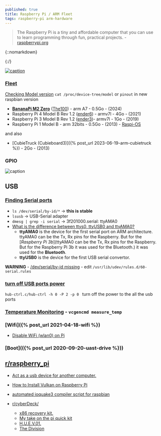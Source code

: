 ```yaml
---
published: true
title: Raspberry Pi / ARM Fleet
tags: raspberry-pi arm-hardware
---
```

> The Raspberry Pi is a tiny and affordable computer that you can use to learn programming through fun, practical projects. - [raspberrypi.org](https://www.raspberrypi.org)

{::nomarkdown}
<link rel="shortcut icon" href="https://www.raspberrypi.org/app/themes/mind-control/images/favicon.png" type="image/png" />
{:/}

[![caption](https://en.wikipedia.org/wiki/File:Raspberry_Pi_-_Model_A.jpg)](https://en.wikipedia.org/wiki/Raspberry_Pi)

### [Fleet](https://howchoo.com/pi/raspberry-pi-models/)
[Checking Model version](https://www.raspberrypi-spy.co.uk/2012/09/checking-your-raspberry-pi-board-version/) `cat /proc/device-tree/model` 
or `pinout` in new raspbian version
- **[BananaPi M2 Zero](https://wiki.banana-pi.org/Banana_Pi_BPI-M2_ZERO)** ([The100]()) - arm A7 - 0.5Go - (2024)
- Raspberry Pi 4 Model B Rev 1.2 ([ender6](http://ender6)) - armv7l - 4Go - (2021)
- Raspberry Pi 3 Model B Rev 1.2 ([ender3](http://ender3))- armv7l - 1Go - (2019)
- Raspberry Pi 1 Model B - arm 32bits - 0.5Go - (2013) - [Raspi-OS](https://www.raspberrypi.com/software/operating-systems/#raspberry-pi-os-legacy)

and also
- [CubieTruck (Cubieboard3)]({% post_url 2023-06-19-arm-cubietruck %})  - 2Go - (2013)

### GPIO

![caption](https://www.raspberrypi-spy.co.uk/wp-content/uploads/2012/06/raspberry_pi_3_model_b_plus_gpio.jpg)

## USB
### [Finding Serial ports](https://www.klipper3d.org/FAQ.html#wheres-my-serial-port)
- `ls /dev/serial/by-id/*` -> **this is stable**
- `lsusb` -> USB-Serial adapter
- `dmesg | grep -i serial` -> 3f201000.serial: ttyAMA0
- [What is the difference between ttys0, ttyUSB0 and ttyAMA0?](https://unix.stackexchange.com/questions/307390/what-is-the-difference-between-ttys0-ttyusb0-and-ttyama0-in-linux)
	- **ttyAMA0** is the device for the first serial port on ARM architecture. ttyAMA0 can be the Tx, Rx pins for the Raspberry. But for the [*Raspberry Pi 3b*](ttyAMA0 can be the Tx, Rx pins for the Raspberry. But for the Raspberry Pi 3b it was used for the Bluetooth.) it was used for the **Bluetooth**.
    - **ttyUSB0** is the device for the first USB serial convertor.
    
**WARNING** - [/dev/serial/by-id missing](https://www.reddit.com/r/debian/comments/1331wlr/comment/jihlmvs/?utm_source=share&utm_medium=web3x&utm_name=web3xcss&utm_term=1&utm_content=share_button)
	- edit `/usr/lib/udev/rules.d/60-serial.rules`

### [turn off USB ports power](https://forums.raspberrypi.com/viewtopic.php?p=813383#p813383)

`hub-ctrl.c/hub-ctrl -h 0 -P 2 -p 0 ` turn off the power to the all the usb ports

### [Temperature Monitoring](https://www.raspberrypi-spy.co.uk/2020/11/raspberry-pi-temperature-monitoring/) - `vcgencmd measure_temp`

### [Wifi]({% post_url 2021-04-18-wifi %})
- [Disable WiFi (wlan0) on Pi](https://raspberrypi.stackexchange.com/questions/43720/disable-wifi-wlan0-on-pi-3)

### [Boot](({% post_url 2020-09-20-uast-drive %}))

## [r/raspberry_pi](https://www.reddit.com/r/raspberry_pi/)
- [Act as a usb device for another computer.](https://www.reddit.com/r/raspberry_pi/comments/jir0u8/i_just_realized_the_raspberry_pi_4_can_do/)
- [How to Install Vulkan on Raspberry Pi](https://www.reddit.com/r/raspberry_pi/comments/ji9a47/how_to_install_vulkan_on_raspberry_pi/)
- [automated ioquake3 compiler script for raspbian](https://www.reddit.com/r/raspberry_pi/comments/ji20ns/automated_ioquake3_compiler_script_for_raspbian/)
    
- [r/cyberDeck/](https://www.reddit.com/r/cyberDeck/)
	- [x86 recovery kit.](https://www.reddit.com/r/cyberDeck/comments/jciwh2/work_in_progress_my_x86_recovery_kit_i_call_it/)
    - [My take on the pi quick kit](https://www.reddit.com/r/cyberDeck/comments/jihgz1/my_take_on_the_pi_quick_kit/)
    - [H.U.E.V.01.](https://www.reddit.com/r/cyberDeck/comments/je103e/based_off_back7co_design_i_present_huev01/)
    - [The Division](https://www.reddit.com/r/cyberDeck/comments/ivsw32/the_division_shd_cyberdeck_part_3_component/)
